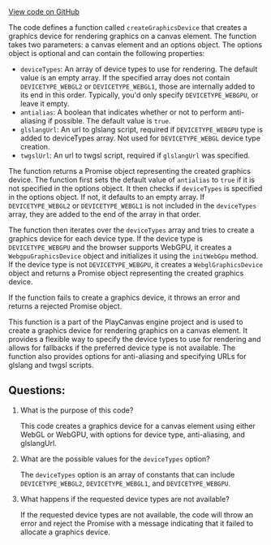 [View code on GitHub](https://github.com/playcanvas/engine/src/platform/graphics/graphics-device-create.js)

The code defines a function called `createGraphicsDevice` that creates a graphics device for rendering graphics on a canvas element. The function takes two parameters: a canvas element and an options object. The options object is optional and can contain the following properties:

- `deviceTypes`: An array of device types to use for rendering. The default value is an empty array. If the specified array does not contain `DEVICETYPE_WEBGL2` or `DEVICETYPE_WEBGL1`, those are internally added to its end in this order. Typically, you'd only specify `DEVICETYPE_WEBGPU`, or leave it empty.
- `antialias`: A boolean that indicates whether or not to perform anti-aliasing if possible. The default value is `true`.
- `glslangUrl`: An url to glslang script, required if `DEVICETYPE_WEBGPU` type is added to deviceTypes array. Not used for `DEVICETYPE_WEBGL` device type creation.
- `twgslUrl`: An url to twgsl script, required if `glslangUrl` was specified.

The function returns a Promise object representing the created graphics device. The function first sets the default value of `antialias` to `true` if it is not specified in the options object. It then checks if `deviceTypes` is specified in the options object. If not, it defaults to an empty array. If `DEVICETYPE_WEBGL2` or `DEVICETYPE_WEBGL1` is not included in the `deviceTypes` array, they are added to the end of the array in that order.

The function then iterates over the `deviceTypes` array and tries to create a graphics device for each device type. If the device type is `DEVICETYPE_WEBGPU` and the browser supports WebGPU, it creates a `WebgpuGraphicsDevice` object and initializes it using the `initWebGpu` method. If the device type is not `DEVICETYPE_WEBGPU`, it creates a `WebglGraphicsDevice` object and returns a Promise object representing the created graphics device.

If the function fails to create a graphics device, it throws an error and returns a rejected Promise object.

This function is a part of the PlayCanvas engine project and is used to create a graphics device for rendering graphics on a canvas element. It provides a flexible way to specify the device types to use for rendering and allows for fallbacks if the preferred device type is not available. The function also provides options for anti-aliasing and specifying URLs for glslang and twgsl scripts.
## Questions: 
 1. What is the purpose of this code?
    
    This code creates a graphics device for a canvas element using either WebGL or WebGPU, with options for device type, anti-aliasing, and glslangUrl.

2. What are the possible values for the `deviceTypes` option?
    
    The `deviceTypes` option is an array of constants that can include `DEVICETYPE_WEBGL2`, `DEVICETYPE_WEBGL1`, and `DEVICETYPE_WEBGPU`.

3. What happens if the requested device types are not available?
    
    If the requested device types are not available, the code will throw an error and reject the Promise with a message indicating that it failed to allocate a graphics device.
